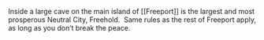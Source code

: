Inside a large cave on the main island of [[Freeport]] is the largest and most prosperous Neutral City, Freehold.  Same rules as the rest of Freeport apply, as long as you don’t break the peace.